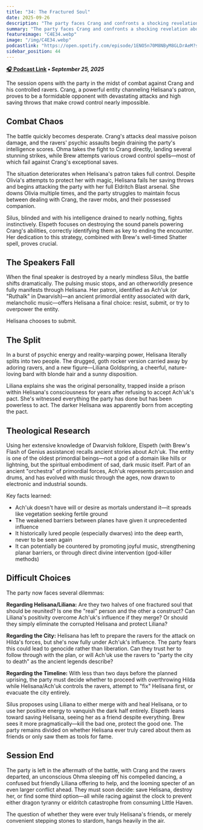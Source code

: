 ```yaml
---
title: "34: The Fractured Soul"
date: 2025-09-26
description: "The party faces Crang and confronts a shocking revelation about Helisana's true nature."
summary: "The party faces Crang and confronts a shocking revelation about Helisana's true nature."
featureimage: "C4E34.webp"
image: "/img/C4E34.webp"
podcastlink: "https://open.spotify.com/episode/1ENO5n70M8NByM8GLDrAeM?si=b7y7paQHS6SLpW_5RVG4bg"
sidebar_position: 44
---
```


**[🎧 Podcast Link](https://open.spotify.com/episode/1ENO5n70M8NByM8GLDrAeM?si=b7y7paQHS6SLpW_5RVG4bg) • *September 25, 2025***

The session opens with the party in the midst of combat against Crang and his controlled ravers. Crang, a powerful entity channeling Helisana's patron, proves to be a formidable opponent with devastating attacks and high saving throws that make crowd control nearly impossible.

## Combat Chaos

The battle quickly becomes desperate. Crang's attacks deal massive poison damage, and the ravers' psychic assaults begin draining the party's intelligence scores. Ohma takes the fight to Crang directly, landing several stunning strikes, while Brew attempts various crowd control spells—most of which fail against Crang's exceptional saves.

The situation deteriorates when Helisana's patron takes full control. Despite Olivia's attempts to protect her with magic, Helisana fails her saving throws and begins attacking the party with her full Eldritch Blast arsenal. She downs Olivia multiple times, and the party struggles to maintain focus between dealing with Crang, the raver mobs, and their possessed companion.

Silus, blinded and with his intelligence drained to nearly nothing, fights instinctively. Elspeth focuses on destroying the sound panels powering Crang's abilities, correctly identifying them as key to ending the encounter. Her dedication to this strategy, combined with Brew's well-timed Shatter spell, proves crucial.

## The Speakers Fall

When the final speaker is destroyed by a nearly mindless Silus, the battle shifts dramatically. The pulsing music stops, and an otherworldly presence fully manifests through Helisana. Her patron, identified as Ach'uk (or "Ruthalk" in Dwarvish)—an ancient primordial entity associated with dark, melancholic music—offers Helisana a final choice: resist, submit, or try to overpower the entity.

Helisana chooses to submit.

## The Split

In a burst of psychic energy and reality-warping power, Helisana literally splits into two people. The drugged, goth rocker version carried away by adoring ravers, and a new figure—Liliana Goldspring, a cheerful, nature-loving bard with blonde hair and a sunny disposition.

Liliana explains she was the original personality, trapped inside a prison within Helisana's consciousness for years after refusing to accept Ach'uk's pact. She's witnessed everything the party has done but has been powerless to act. The darker Helisana was apparently born from accepting the pact.

## Theological Research

Using her extensive knowledge of Dwarvish folklore, Elspeth (with Brew's Flash of Genius assistance) recalls ancient stories about Ach'uk. The entity is one of the oldest primordial beings—not a god of a domain like hills or lightning, but the spiritual embodiment of sad, dark music itself. Part of an ancient "orchestra" of primordial forces, Ach'uk represents percussion and drums, and has evolved with music through the ages, now drawn to electronic and industrial sounds.

Key facts learned:
- Ach'uk doesn't have will or desire as mortals understand it—it spreads like vegetation seeking fertile ground
- The weakened barriers between planes have given it unprecedented influence
- It historically lured people (especially dwarves) into the deep earth, never to be seen again
- It can potentially be countered by promoting joyful music, strengthening planar barriers, or through direct divine intervention (god-killer methods)

## Difficult Choices

The party now faces several dilemmas:

**Regarding Helisana/Liliana:** Are they two halves of one fractured soul that should be reunited? Is one the "real" person and the other a construct? Can Liliana's positivity overcome Ach'uk's influence if they merge? Or should they simply eliminate the corrupted Helisana and protect Liliana?

**Regarding the City:** Helisana has left to prepare the ravers for the attack on Hilda's forces, but she's now fully under Ach'uk's influence. The party fears this could lead to genocide rather than liberation. Can they trust her to follow through with the plan, or will Ach'uk use the ravers to "party the city to death" as the ancient legends describe?

**Regarding the Timeline:** With less than two days before the planned uprising, the party must decide whether to proceed with overthrowing Hilda while Helisana/Ach'uk controls the ravers, attempt to "fix" Helisana first, or evacuate the city entirely.

Silus proposes using Liliana to either merge with and heal Helisana, or to use her positive energy to vanquish the dark half entirely. Elspeth leans toward saving Helisana, seeing her as a friend despite everything. Brew sees it more pragmatically—kill the bad one, protect the good one. The party remains divided on whether Helisana ever truly cared about them as friends or only saw them as tools for fame.

## Session End

The party is left in the aftermath of the battle, with Crang and the ravers departed, an unconscious Ohma sleeping off his compelled dancing, a confused but friendly Liliana offering to help, and the looming specter of an even larger conflict ahead. They must soon decide: save Helisana, destroy her, or find some third option—all while racing against the clock to prevent either dragon tyranny or eldritch catastrophe from consuming Little Haven.

The question of whether they were ever truly Helisana's friends, or merely convenient stepping stones to stardom, hangs heavily in the air.